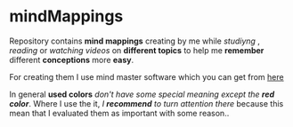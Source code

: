 # mindMappings
Repository contains **mind mappings** creating by me while *studiyng* , *reading* or *watching videos*  on **different topics** to help me **remember** different **conceptions** more **easy**.

For creating them I use mind master software which you can get from <a href="https://www.edrawsoft.com/mindmaster/?gclid=CjwKCAjw8MD7BRArEiwAGZsrBVEt4cMYvOGsYRRqUCjDDZX0dEhnrBgsBKiQ_lZMcs6tN1eGhG_9dxoCj6gQAvD_BwE">here</a>

In general **used colors** *don't have some special meaning except the **red color***. Where I use the it, *I **recommend** to turn attention there* because this mean that I evaluated them as important with some reason.. 
